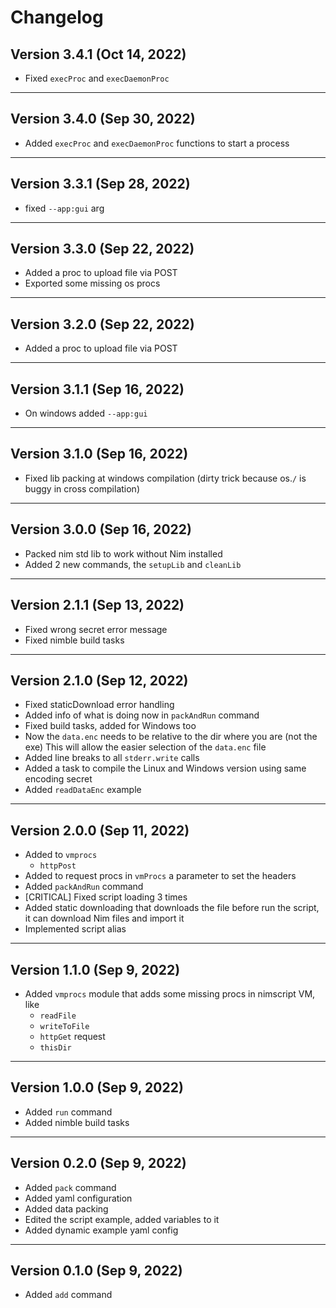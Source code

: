 # Changelog

## Version 3.4.1 (Oct 14, 2022)

- Fixed `execProc` and `execDaemonProc`

---

## Version 3.4.0 (Sep 30, 2022)

- Added `execProc` and `execDaemonProc` functions to start a process

---

## Version 3.3.1 (Sep 28, 2022)

- fixed `--app:gui` arg

---

## Version 3.3.0 (Sep 22, 2022)

- Added a proc to upload file via POST
- Exported some missing os procs

---

## Version 3.2.0 (Sep 22, 2022)

- Added a proc to upload file via POST

---

## Version 3.1.1 (Sep 16, 2022)

- On windows added `--app:gui`

---

## Version 3.1.0 (Sep 16, 2022)

- Fixed lib packing at windows compilation (dirty trick because os.`/` is buggy in cross compilation)

---

## Version 3.0.0 (Sep 16, 2022)

- Packed nim std lib to work without Nim installed
- Added 2 new commands, the `setupLib` and `cleanLib`

---

## Version 2.1.1 (Sep 13, 2022)

- Fixed wrong secret error message
- Fixed nimble build tasks

---

## Version 2.1.0 (Sep 12, 2022)

- Fixed staticDownload error handling
- Added info of what is doing now in `packAndRun` command
- Fixed build tasks, added for Windows too
- Now the `data.enc` needs to be relative to the dir where you are (not the exe)
  This will allow the easier selection of the `data.enc` file
- Added line breaks to all `stderr.write` calls
- Added a task to compile the Linux and Windows version using same encoding secret
- Added `readDataEnc` example

---

## Version 2.0.0 (Sep 11, 2022)

- Added to `vmprocs`
  - `httpPost`
- Added to request procs in `vmProcs` a parameter to set the headers
- Added `packAndRun` command
- [CRITICAL] Fixed script loading 3 times
- Added static downloading that downloads the file before run the script, it can
  download Nim files and import it
- Implemented script alias

---

## Version 1.1.0 (Sep 9, 2022)

- Added `vmprocs` module that adds some missing procs in nimscript VM, like
  - `readFile`
  - `writeToFile`
  - `httpGet` request
  - `thisDir`

---

## Version 1.0.0 (Sep 9, 2022)

- Added `run` command
- Added nimble build tasks

---

## Version 0.2.0 (Sep 9, 2022)

- Added `pack` command
- Added yaml configuration
- Added data packing
- Edited the script example, added variables to it
- Added dynamic example yaml config

---

## Version 0.1.0 (Sep 9, 2022)

- Added `add` command
